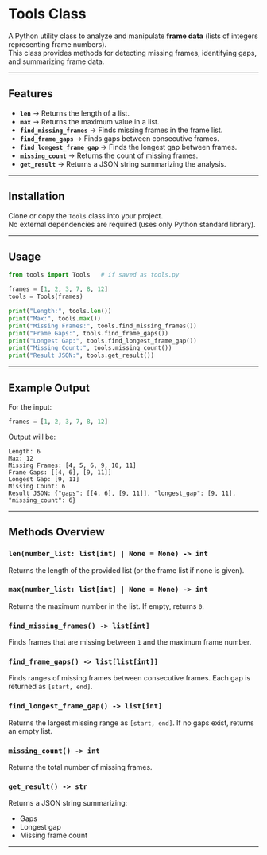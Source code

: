 # Tools Class

A Python utility class to analyze and manipulate **frame data** (lists of integers representing frame numbers).  
This class provides methods for detecting missing frames, identifying gaps, and summarizing frame data.

---

## Features

- **`len`** → Returns the length of a list.
- **`max`** → Returns the maximum value in a list.
- **`find_missing_frames`** → Finds missing frames in the frame list.
- **`find_frame_gaps`** → Finds gaps between consecutive frames.
- **`find_longest_frame_gap`** → Finds the longest gap between frames.
- **`missing_count`** → Returns the count of missing frames.
- **`get_result`** → Returns a JSON string summarizing the analysis.

---

## Installation

Clone or copy the `Tools` class into your project.  
No external dependencies are required (uses only Python standard library).

---

## Usage

```python
from tools import Tools   # if saved as tools.py

frames = [1, 2, 3, 7, 8, 12]
tools = Tools(frames)

print("Length:", tools.len())  
print("Max:", tools.max())  
print("Missing Frames:", tools.find_missing_frames())  
print("Frame Gaps:", tools.find_frame_gaps())  
print("Longest Gap:", tools.find_longest_frame_gap())  
print("Missing Count:", tools.missing_count())  
print("Result JSON:", tools.get_result())
````

---

## Example Output

For the input:

```python
frames = [1, 2, 3, 7, 8, 12]
```

Output will be:

```
Length: 6
Max: 12
Missing Frames: [4, 5, 6, 9, 10, 11]
Frame Gaps: [[4, 6], [9, 11]]
Longest Gap: [9, 11]
Missing Count: 6
Result JSON: {"gaps": [[4, 6], [9, 11]], "longest_gap": [9, 11], "missing_count": 6}
```

---

## Methods Overview

### `len(number_list: list[int] | None = None) -> int`

Returns the length of the provided list (or the frame list if none is given).

### `max(number_list: list[int] | None = None) -> int`

Returns the maximum number in the list. If empty, returns `0`.

### `find_missing_frames() -> list[int]`

Finds frames that are missing between `1` and the maximum frame number.

### `find_frame_gaps() -> list[list[int]]`

Finds ranges of missing frames between consecutive frames.
Each gap is returned as `[start, end]`.

### `find_longest_frame_gap() -> list[int]`

Returns the largest missing range as `[start, end]`.
If no gaps exist, returns an empty list.

### `missing_count() -> int`

Returns the total number of missing frames.

### `get_result() -> str`

Returns a JSON string summarizing:

* Gaps
* Longest gap
* Missing frame count

---
